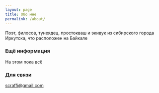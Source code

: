```yaml
---
layout: page
title: Обо мне
permalink: /about/
---
```


Поэт, филосов, тунеядец, простокваш и экивук из сибирского города Иркутска, что расположен на Байкале

### Ещё информация

На этом пока всё

### Для связи

[scraffi@gmail.com](mailto:scraffi@gmail.com)